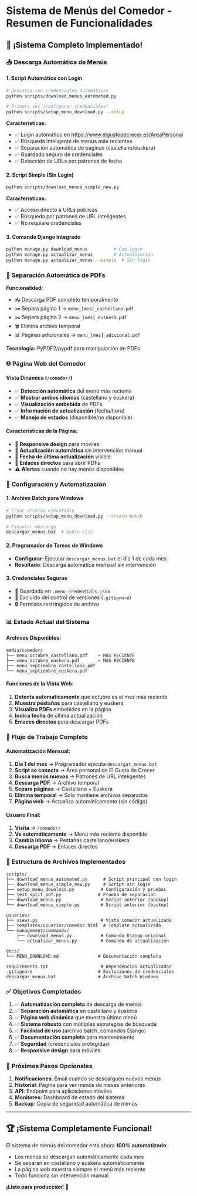 # Sistema de Menús del Comedor - Resumen de Funcionalidades

## 🎉 ¡Sistema Completo Implementado!

### 📥 **Descarga Automática de Menús**

#### 1. **Script Automático con Login**
```bash
# Descarga con credenciales automáticas
python scripts/download_menus_automated.py

# Primera vez (configurar credenciales)
python scripts/setup_menu_download.py --setup
```

**Características:**
- ✅ Login automático en https://www.elgustodecrecer.es/AreaPersonal
- ✅ Búsqueda inteligente de menús más recientes
- ✅ Separación automática de páginas (castellano/euskera)
- ✅ Guardado seguro de credenciales
- ✅ Detección de URLs por patrones de fecha

#### 2. **Script Simple (Sin Login)**
```bash
python scripts/download_menus_simple_new.py
```

**Características:**
- ✅ Acceso directo a URLs públicas
- ✅ Búsqueda por patrones de URL inteligentes
- ✅ No requiere credenciales

#### 3. **Comando Django Integrado**
```bash
python manage.py download_menus          # Con login
python manage.py actualizar_menus        # Actualización
python manage.py actualizar_menus --simple  # Sin login
```

### 📄 **Separación Automática de PDFs**

**Funcionalidad:**
- 📥 Descarga PDF completo temporalmente
- ✂️ Separa página 1 → `menu_[mes]_castellano.pdf`
- ✂️ Separa página 2 → `menu_[mes]_euskera.pdf`
- 🗑️ Elimina archivo temporal
- 📊 Páginas adicionales → `menu_[mes]_adicional.pdf`

**Tecnología:** PyPDF2/pypdf para manipulación de PDFs

### 🌐 **Página Web del Comedor**

#### Vista Dinámica (`/comedor/`)
- ✅ **Detección automática** del menú más reciente
- ✅ **Mostrar ambos idiomas** (castellano y euskera)
- ✅ **Visualización embebida** de PDFs
- ✅ **Información de actualización** (fecha/hora)
- ✅ **Manejo de estados** (disponible/no disponible)

#### Características de la Página:
- 📱 **Responsive design** para móviles
- 🔄 **Actualización automática** sin intervención manual
- 📅 **Fecha de última actualización** visible
- 🎯 **Enlaces directos** para abrir PDFs
- ⚠️ **Alertas** cuando no hay menús disponibles

### 🔧 **Configuración y Automatización**

#### 1. **Archivo Batch para Windows**
```bash
# Crear archivo ejecutable
python scripts/setup_menu_download.py --create-batch

# Ejecutar descarga
descargar_menus.bat  # Doble clic
```

#### 2. **Programador de Tareas de Windows**
- **Configurar**: Ejecutar `descargar_menus.bat` el día 1 de cada mes
- **Resultado**: Descarga automática mensual sin intervención

#### 3. **Credenciales Seguras**
- 🔐 Guardado en `.menu_credentials.json`
- 🚫 Excluido del control de versiones (`.gitignore`)
- 🔒 Permisos restringidos de archivo

### 📊 **Estado Actual del Sistema**

#### Archivos Disponibles:
```
media/comedor/
├── menu_octubre_castellano.pdf    ← MÁS RECIENTE
├── menu_octubre_euskera.pdf       ← MÁS RECIENTE  
├── menu_septiembre_castellano.pdf
└── menu_septiembre_euskera.pdf
```

#### Funciones de la Vista Web:
1. **Detecta automáticamente** que octubre es el mes más reciente
2. **Muestra pestañas** para castellano y euskera
3. **Visualiza PDFs** embebidos en la página
4. **Indica fecha** de última actualización
5. **Enlaces directos** para descargar PDFs

### 🚀 **Flujo de Trabajo Completo**

#### Automatización Mensual:
1. **Día 1 del mes** → Programador ejecuta `descargar_menus.bat`
2. **Script se conecta** → Área personal de El Gusto de Crecer
3. **Busca menús nuevos** → Patrones de URL inteligentes
4. **Descarga PDF** → Archivo temporal
5. **Separa páginas** → Castellano + Euskera
6. **Elimina temporal** → Solo mantiene archivos separados
7. **Página web** → Actualiza automáticamente (sin código)

#### Usuario Final:
1. **Visita** → `/comedor/`
2. **Ve automáticamente** → Menú más reciente disponible
3. **Cambia idioma** → Pestañas castellano/euskera
4. **Descarga PDF** → Enlaces directos

### 📁 **Estructura de Archivos Implementados**

```
scripts/
├── download_menus_automated.py      # Script principal con login
├── download_menus_simple_new.py     # Script sin login  
├── setup_menu_download.py          # Configuración y pruebas
├── test_split_pdf.py              # Prueba de separación
├── download_menus.py               # Script anterior (backup)
└── download_menus_simple.py        # Script anterior (backup)

usuarios/
├── views.py                        # Vista comedor actualizada
├── templates/usuarios/comedor.html  # Template actualizado
└── management/commands/
    ├── download_menus.py           # Comando Django original
    └── actualizar_menus.py         # Comando de actualización

docs/
└── MENU_DOWNLOAD.md               # Documentación completa

requirements.txt                    # Dependencias actualizadas
.gitignore                         # Exclusiones de credenciales
descargar_menus.bat                # Archivo batch Windows
```

### ✅ **Objetivos Completados**

1. ✅ **Automatización completa** de descarga de menús
2. ✅ **Separación automática** en castellano y euskera
3. ✅ **Página web dinámica** que muestra último menú
4. ✅ **Sistema robusto** con múltiples estrategias de búsqueda
5. ✅ **Facilidad de uso** (archivo batch, comandos Django)
6. ✅ **Documentación completa** para mantenimiento
7. ✅ **Seguridad** (credenciales protegidas)
8. ✅ **Responsive design** para móviles

### 🎯 **Próximos Pasos Opcionales**

1. **Notificaciones**: Email cuando se descarguen nuevos menús
2. **Historial**: Página para ver menús de meses anteriores  
3. **API**: Endpoint para aplicaciones móviles
4. **Monitoreo**: Dashboard de estado del sistema
5. **Backup**: Copia de seguridad automática de menús

---

## 🏆 **¡Sistema Completamente Funcional!**

El sistema de menús del comedor está ahora **100% automatizado**:
- Los menús se descargan automáticamente cada mes
- Se separan en castellano y euskera automáticamente  
- La página web muestra siempre el menú más reciente
- Todo funciona sin intervención manual

**¡Listo para producción!** 🚀